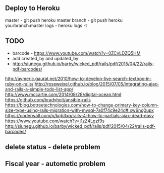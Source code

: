 
Deploy to Heroku
------------------
master - git push heroku master
branch - git push heroku yourbranch:master
logs - heroku logs -t

TODO
-----------
* barcode - https://www.youtube.com/watch?v=0ZCvLDZQ5HM
* add created_by and updated_by
* http://siunegu.github.io/barby/wicked_pdf/rails/pdf/2015/04/22/rails-pdf-barcodes/

http://aymeric.gaurat.net/2010/how-to-develop-live-search-textbox-in-ruby-on-rails/
http://roseweixel.github.io/blog/2015/07/05/integrating-ajax-and-rails-a-simple-todo-list-app/
http://www.mccartie.com/2014/08/28/digital-ocean.html
https://github.com/bradyholt/ansible-rails
https://blog.botreetechnologies.com/how-to-change-primary-key-column-size-type-using-rails-migration-with-mysql-7a0f74c9e24d#.xw6ng0upx
https://coderwall.com/p/kqb3xq/rails-4-how-to-partials-ajax-dead-easy
https://www.youtube.com/watch?v=j1zZ4Lgzf9s
http://siunegu.github.io/barby/wicked_pdf/rails/pdf/2015/04/22/rails-pdf-barcodes/

## delete status - delete problem
## Fiscal year - autometic problem
##


